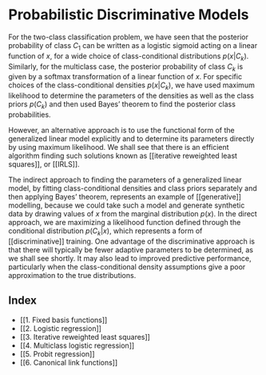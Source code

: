 # Probabilistic Discriminative Models
For the two-class classification problem, we have seen that the posterior probability
of class $C_1$ can be written as a logistic sigmoid acting on a linear function of *x*, for a
wide choice of class-conditional distributions $p(x|C_k)$. Similarly, for the multiclass
case, the posterior probability of class $C_k$ is given by a softmax transformation of a
linear function of *x*. For specific choices of the class-conditional densities $p(x|C_k)$,
we have used maximum likelihood to determine the parameters of the densities as
well as the class priors $p(C_k)$ and then used Bayes’ theorem to find the posterior class probabilities.

However, an alternative approach is to use the functional form of the generalized
linear model explicitly and to determine its parameters directly by using maximum
likelihood. We shall see that there is an efficient algorithm finding such solutions
known as [[iterative reweighted least squares]], or [[IRLS]].

The indirect approach to finding the parameters of a generalized linear model,
by fitting class-conditional densities and class priors separately and then applying Bayes’ theorem, represents an example of [[generative]] modelling, because we could
take such a model and generate synthetic data by drawing values of *x* from the
marginal distribution $p(x)$. In the direct approach, we are maximizing a likelihood
function defined through the conditional distribution $p(C_k|x)$, which represents a
form of [[discriminative]] training. One advantage of the discriminative approach is
that there will typically be fewer adaptive parameters to be determined, as we shall
see shortly. It may also lead to improved predictive performance, particularly when
the class-conditional density assumptions give a poor approximation to the true distributions.

## Index
- [[1. Fixed basis functions]]
- [[2. Logistic regression]]
- [[3. Iterative reweighted least squares]]
- [[4. Multiclass logistic regression]]
- [[5. Probit regression]]
- [[6. Canonical link functions]]